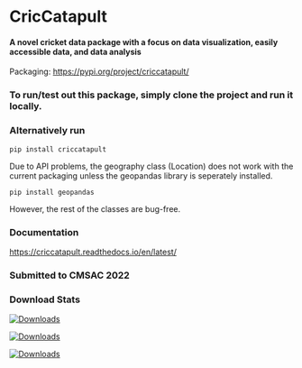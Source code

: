 # CricCatapult

#### A novel cricket data package with a focus on data visualization, easily accessible data, and data analysis

Packaging: https://pypi.org/project/criccatapult/

### To run/test out this package, simply clone the project and run it locally.
### Alternatively run
```
pip install criccatapult
```

Due to API problems, the geography class (Location) does not work with the current packaging unless the geopandas library is seperately installed. 

```
pip install geopandas
```

However, the rest of the classes are bug-free.


### Documentation
https://criccatapult.readthedocs.io/en/latest/

### Submitted to CMSAC 2022

### Download Stats
[![Downloads](https://static.pepy.tech/personalized-badge/criccatapult?period=month&units=international_system&left_color=black&right_color=orange&left_text=Downloads)](https://pepy.tech/project/criccatapult)

[![Downloads](https://pepy.tech/badge/criccatapult/month)](https://pepy.tech/project/criccatapult)

[![Downloads](https://pepy.tech/badge/criccatapult/week)](https://pepy.tech/project/criccatapult)
